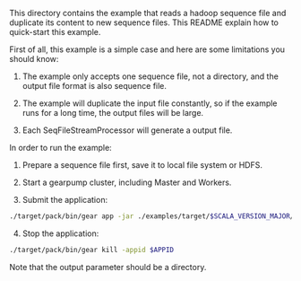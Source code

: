 This directory contains the example that reads a hadoop sequence file and duplicate its content to new sequence files. This README explain how to quick-start this example.

First of all, this example is a simple case and here are some limitations you should know:

  1. The example only accepts one sequence file, not a directory, and the output file format is also sequence file.

  2. The example will duplicate the input file constantly, so if the example runs for a long time, the output files will be large.

  3. Each SeqFileStreamProcessor will generate a output file.

In order to run the example:

  1. Prepare a sequence file first, save it to local file system or HDFS.

  2. Start a gearpump cluster, including Master and Workers.

  3. Submit the application:<br>
  ```bash
  ./target/pack/bin/gear app -jar ./examples/target/$SCALA_VERSION_MAJOR/gearpump-examples-assembly-$VERSION.jar io.gearpump.streaming.examples.sol.SOL -input $INPUT_FILE_PATH -output $OUTPUT_DIRECTORY
  ```
  4. Stop the application:<br>
  ```bash
  ./target/pack/bin/gear kill -appid $APPID
  ```

  Note that the output parameter should be a directory.
